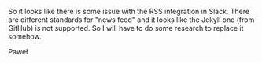 So it looks like there is some issue with the RSS integration in Slack.
There are different standards for "news feed" and it looks like the Jekyll
one (from GitHub) is not supported. So I will have to do some research to
replace it somehow.


Paweł
